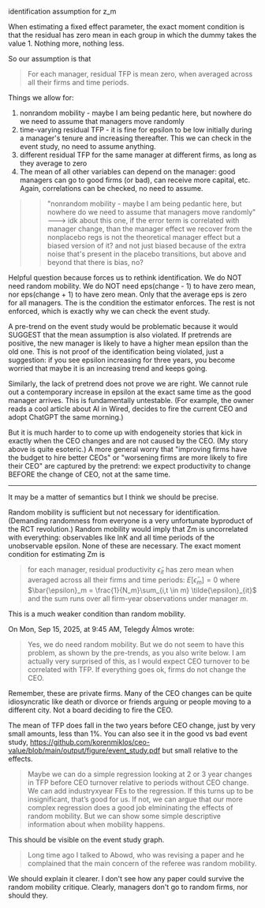 identification assumption for z_m

When estimating a fixed effect parameter, the exact moment condition is that the residual has zero mean in each group in which the dummy takes the value 1. Nothing more, nothing less.

So our assumption is that 

> For each manager, residual TFP is mean zero, when averaged across all their firms and time periods.

Things we allow for:
 1. nonrandom mobility - maybe I am being pedantic here, but nowhere do we need to assume that managers move randomly
 2. time-varying residual TFP - it is fine for epsilon to be low initially during a manager's tenure and increasing thereafter. This we can check in the event study, no need to assume anything.
 3. different residual TFP for the same manager at different firms, as long as they average to zero
 4. The mean of all other variables can depend on the manager: good managers can go to good firms (or bad), can receive more capital, etc. Again, correlations can be checked, no need to assume.

 
> > "nonrandom mobility - maybe I am being pedantic here, but nowhere do we need to assume that managers move randomly"
> ---> idk about this one, if the error term is correlated with manager change, than the manager effect we recover from the nonplacebo regs is not the theoretical manager effect but a biased version of it? and not just biased because of the extra noise that's present in the placebo transitions, but above and beyond that there is bias, no?
> 

Helpful question because forces us to rethink identification. We do NOT need random mobility. We do NOT need eps(change - 1) to have zero mean, nor eps(change + 1) to have zero mean. Only that the average eps is zero for all managers. The is the condition the estimator enforces. The rest is not enforced, which is exactly why we can check the event study. 

A pre-trend on the event study would be problematic because it would SUGGEST that the mean assumption is also violated. If pretrends are positive, the new manager is likely to have a higher mean epsilon than the old one. This is not proof of the identification being violated, just a suggestion: if you see epsilon increasing for three years, you become worried that maybe it is an increasing trend and keeps going. 

Similarly, the lack of pretrend does not prove we are right. We cannot rule out a contemporary increase in epsilon at the exact same time as the good manager arrives. This is fundamentally untestable. (For example, the owner reads a cool article about AI in Wired, decides to fire the current CEO and adopt ChatGPT the same morning.) 

But it is much harder to to come up with endogeneity stories that kick in exactly when the CEO changes and are not caused by the CEO. (My story above is quite esoteric.) A more general worry that "improving firms have the budget to hire better CEOs" or "worsening firms are more likely to fire their CEO" are captured by the pretrend: we expect productivity to change BEFORE the change of CEO, not at the same time.

---
It may be a matter of semantics but I think we should be precise.

Random mobility is sufficient but not necessary for identification. (Demanding randomness from everyone is a very unfortunate byproduct of the RCT revolution.) Random mobility would imply that Zm is uncorrelated with everything: observables like lnK and all time periods of the unobservable epsilon. None of these are necessary. The exact moment condition for estimating Zm is 

> for each manager, residual productivity $\tilde{\epsilon}_{it}$ has zero mean when averaged across all their firms and time periods: $E[\bar{\epsilon}_m] = 0$ where $\bar{\epsilon}_m = \frac{1}{N_m}\sum_{i,t \in m} \tilde{\epsilon}_{it}$ and the sum runs over all firm-year observations under manager $m$.

This is a much weaker condition than random mobility.


On Mon, Sep 15, 2025, at 9:45 AM, Telegdy Álmos wrote:
> Yes, we do need random mobility. But we do not seem to have this problem, as shown by the pre-trends, as you also write below. I am actually very surprised of this, as I would expect CEO turnover to be correlated with TFP. If everything goes ok, firms do not change the CEO.

Remember, these are private firms. Many of the CEO changes can be quite idiosyncratic like death or divorce or friends arguing or people moving to a different city. Not a board deciding to fire the CEO. 

The mean of TFP does fall in the two years before CEO change, just by very small amounts, less than 1%. You can also see it in the good vs bad event study, https://github.com/korenmiklos/ceo-value/blob/main/output/figure/event_study.pdf but small relative to the effects.



>  
> Maybe we can do a simple regression looking at 2 or 3 year changes in TFP before CEO turnover relative to periods without CEO change. We can add industryxyear FEs to the regression.  If this turns up to be insignificant, that’s good for us. If not, we can argue that our more complex regression does a good job elmininating the effects of random mobility. But we can show some simple descriptive information about when mobility happens.

This should be visible on the event study graph.

>  
> Long time ago I talked to Abowd, who was revising a paper and he complained that the main concern of the referee was random mobility.
> 

We should explain it clearer. I don't see how any paper could survive the random mobility critique. Clearly, managers don't go to random firms, nor should they.